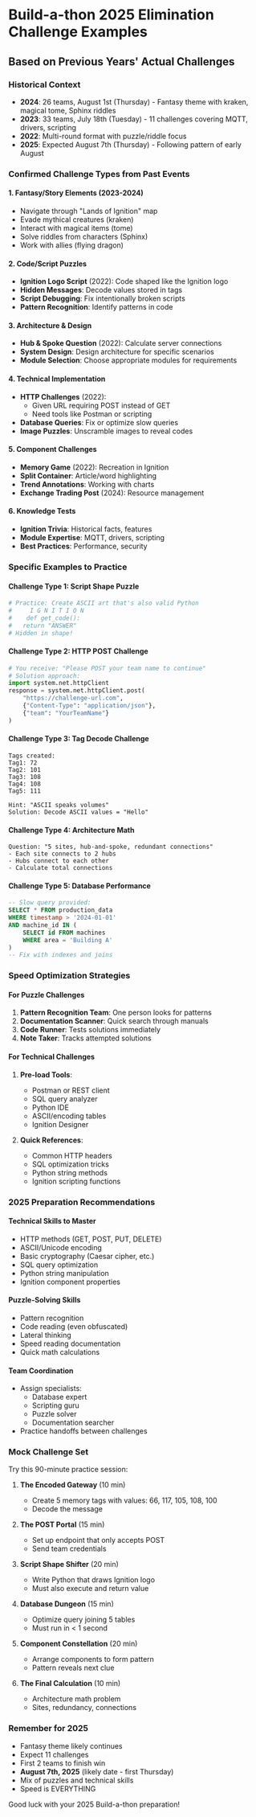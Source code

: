# Build-a-thon 2025 Elimination Challenge Examples
## Based on Previous Years' Actual Challenges

### Historical Context
- **2024**: 26 teams, August 1st (Thursday) - Fantasy theme with kraken, magical tome, Sphinx riddles
- **2023**: 33 teams, July 18th (Tuesday) - 11 challenges covering MQTT, drivers, scripting
- **2022**: Multi-round format with puzzle/riddle focus
- **2025**: Expected August 7th (Thursday) - Following pattern of early August

### Confirmed Challenge Types from Past Events

#### 1. **Fantasy/Story Elements** (2023-2024)
- Navigate through "Lands of Ignition" map
- Evade mythical creatures (kraken)
- Interact with magical items (tome)
- Solve riddles from characters (Sphinx)
- Work with allies (flying dragon)

#### 2. **Code/Script Puzzles**
- **Ignition Logo Script** (2022): Code shaped like the Ignition logo
- **Hidden Messages**: Decode values stored in tags
- **Script Debugging**: Fix intentionally broken scripts
- **Pattern Recognition**: Identify patterns in code

#### 3. **Architecture & Design**
- **Hub & Spoke Question** (2022): Calculate server connections
- **System Design**: Design architecture for specific scenarios
- **Module Selection**: Choose appropriate modules for requirements

#### 4. **Technical Implementation**
- **HTTP Challenges** (2022): 
  - Given URL requiring POST instead of GET
  - Need tools like Postman or scripting
- **Database Queries**: Fix or optimize slow queries
- **Image Puzzles**: Unscramble images to reveal codes

#### 5. **Component Challenges**
- **Memory Game** (2022): Recreation in Ignition
- **Split Container**: Article/word highlighting
- **Trend Annotations**: Working with charts
- **Exchange Trading Post** (2024): Resource management

#### 6. **Knowledge Tests**
- **Ignition Trivia**: Historical facts, features
- **Module Expertise**: MQTT, drivers, scripting
- **Best Practices**: Performance, security

### Specific Examples to Practice

#### Challenge Type 1: Script Shape Puzzle
```python
# Practice: Create ASCII art that's also valid Python
#     I G N I T I O N
#    def get_code():
#   return "ANSWER"
# Hidden in shape!
```

#### Challenge Type 2: HTTP POST Challenge
```python
# You receive: "Please POST your team name to continue"
# Solution approach:
import system.net.httpClient
response = system.net.httpClient.post(
    "https://challenge-url.com",
    {"Content-Type": "application/json"},
    {"team": "YourTeamName"}
)
```

#### Challenge Type 3: Tag Decode Challenge
```
Tags created:
Tag1: 72
Tag2: 101
Tag3: 108
Tag4: 108
Tag5: 111

Hint: "ASCII speaks volumes"
Solution: Decode ASCII values = "Hello"
```

#### Challenge Type 4: Architecture Math
```
Question: "5 sites, hub-and-spoke, redundant connections"
- Each site connects to 2 hubs
- Hubs connect to each other
- Calculate total connections
```

#### Challenge Type 5: Database Performance
```sql
-- Slow query provided:
SELECT * FROM production_data 
WHERE timestamp > '2024-01-01' 
AND machine_id IN (
    SELECT id FROM machines 
    WHERE area = 'Building A'
)
-- Fix with indexes and joins
```

### Speed Optimization Strategies

#### For Puzzle Challenges
1. **Pattern Recognition Team**: One person looks for patterns
2. **Documentation Scanner**: Quick search through manuals
3. **Code Runner**: Tests solutions immediately
4. **Note Taker**: Tracks attempted solutions

#### For Technical Challenges
1. **Pre-load Tools**:
   - Postman or REST client
   - SQL query analyzer
   - Python IDE
   - ASCII/encoding tables
   - Ignition Designer

2. **Quick References**:
   - Common HTTP headers
   - SQL optimization tricks
   - Python string methods
   - Ignition scripting functions

### 2025 Preparation Recommendations

#### Technical Skills to Master
- HTTP methods (GET, POST, PUT, DELETE)
- ASCII/Unicode encoding
- Basic cryptography (Caesar cipher, etc.)
- SQL query optimization
- Python string manipulation
- Ignition component properties

#### Puzzle-Solving Skills
- Pattern recognition
- Code reading (even obfuscated)
- Lateral thinking
- Speed reading documentation
- Quick math calculations

#### Team Coordination
- Assign specialists:
  - Database expert
  - Scripting guru
  - Puzzle solver
  - Documentation searcher
- Practice handoffs between challenges

### Mock Challenge Set

Try this 90-minute practice session:

1. **The Encoded Gateway** (10 min)
   - Create 5 memory tags with values: 66, 117, 105, 108, 100
   - Decode the message

2. **The POST Portal** (15 min)
   - Set up endpoint that only accepts POST
   - Send team credentials

3. **Script Shape Shifter** (20 min)
   - Write Python that draws Ignition logo
   - Must also execute and return value

4. **Database Dungeon** (15 min)
   - Optimize query joining 5 tables
   - Must run in < 1 second

5. **Component Constellation** (20 min)
   - Arrange components to form pattern
   - Pattern reveals next clue

6. **The Final Calculation** (10 min)
   - Architecture math problem
   - Sites, redundancy, connections

### Remember for 2025
- Fantasy theme likely continues
- Expect 11 challenges
- First 2 teams to finish win
- **August 7th, 2025** (likely date - first Thursday)
- Mix of puzzles and technical skills
- Speed is EVERYTHING

Good luck with your 2025 Build-a-thon preparation!